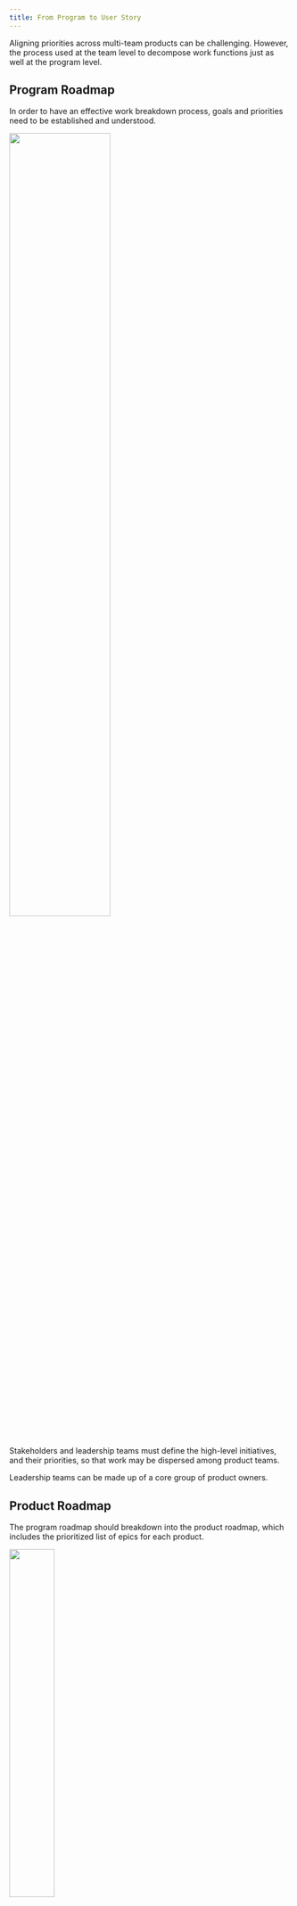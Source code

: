 ```yaml
---
title: From Program to User Story
---
```


Aligning priorities across multi-team products can be challenging. However, the process used at the team level to decompose work
functions just as well at the program level.

## Program Roadmap

In order to have an effective work breakdown process, goals and priorities need
to be established and understood.

<img src="/images/program-roadmap.png" width="60%">

Stakeholders and leadership teams must define the high-level initiatives, and
their priorities, so that work may be dispersed among product teams.

Leadership teams can be made up of a core group of product owners.

## Product Roadmap

The program roadmap should breakdown into the product roadmap, which includes
the prioritized list of epics for each product.

<img src="/images/product-vision.png" width="40%">

The leadership team should define the product vision, roadmap, and dependencies
for each product.

## Team Backlog

The team backlog should be comprised of the prioritized epics from the product roadmap.

<img src="/images/feature-backlog.png" width="50%">

The core group needed to effectively break down high level requirements so that
the team may decompose work includes product owners,
tech leads, and project managers.

Product teams should use the processes effective for
[Work Decomposition](././work-decomposition/work-breakdown.html), to breakdown
epics into smaller epics, stories, and tasks.
